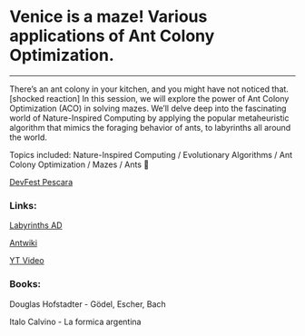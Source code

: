# Venice is a maze! Various applications of Ant Colony Optimization.
---

There’s an ant colony in your kitchen, and you might have not noticed that. [shocked reaction] In this session, we will explore the power of Ant Colony Optimization (ACO) in solving mazes. We’ll delve deep into the fascinating world of Nature-Inspired Computing by applying the popular metaheuristic algorithm that mimics the foraging behavior of ants, to labyrinths all around the world. 

Topics included: Nature-Inspired Computing / Evolutionary Algorithms / Ant Colony Optimization / Mazes / Ants 🐜


[DevFest Pescara](https://devfest.gdgpescara.it/agenda/)

### Links:
[Labyrinths AD](https://www.ad-italia.it/article/i-labirinti-piu-belli-del-mondo/?utm_source=pocket-newtab-it-it)

[Antwiki](https://www.antwiki.org/wiki/index.php?title=Category:Extant_species&pagefrom=Aenictus+aitkenii#mw-pages)

[YT Video](https://www.youtube.com/watch?v=gZcU5odXOQY&ab_channel=Mr.Zoir)

### Books:

Douglas Hofstadter - Gödel, Escher, Bach

Italo Calvino - La formica argentina
